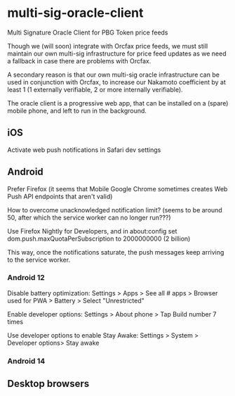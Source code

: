 # multi-sig-oracle-client

Multi Signature Oracle Client for PBG Token price feeds

Though we (will soon) integrate with Orcfax price feeds, we must still maintain our own multi-sig infrastructure for price feed updates as we need a fallback in case there are problems with Orcfax.

A secondary reason is that our own multi-sig oracle infrastructure can be used in conjunction with Orcfax, to increase our Nakamoto coefficient by at least 1 (1 externally verifiable, 2 or more internally verifiable).

The oracle client is a progressive web app, that can be installed on a (spare) mobile phone, and left to run in the background.

## iOS

Activate web push notifications in Safari dev settings

## Android

Prefer Firefox (it seems that Mobile Google Chrome sometimes creates Web Push API endpoints that aren't valid)

How to overcome unacknowledged notification limit? (seems to be around 50, after which the service worker can no longer run???)

Use Firefox Nightly for Developers, and in about:config set dom.push.maxQuotaPerSubscription to 2000000000 (2 billion)

This way, once the notifications saturate, the push messages keep arriving to the service worker.
### Android 12

Disable battery optimization: Settings > Apps > See all # apps > Browser used for PWA > Battery > Select "Unrestricted"

Enable developer options: Settings > About phone > Tap Build number 7 times

Use developer options to enable Stay Awake: Settings > System > Developer options> Stay awake

### Android 14

## Desktop browsers
